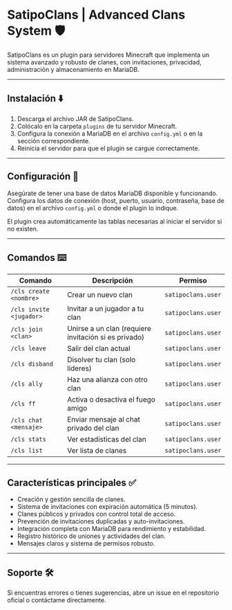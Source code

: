# SatipoClans | Advanced Clans System 🛡️

SatipoClans es un plugin para servidores Minecraft que implementa un sistema avanzado y robusto de clanes, con invitaciones, privacidad, administración y almacenamiento en MariaDB.

---

## Instalación ⬇️

1. Descarga el archivo JAR de SatipoClans.  
2. Colócalo en la carpeta `plugins` de tu servidor Minecraft.  
3. Configura la conexión a MariaDB en el archivo `config.yml` o en la sección correspondiente.  
4. Reinicia el servidor para que el plugin se cargue correctamente.

---

## Configuración 🔧

Asegúrate de tener una base de datos MariaDB disponible y funcionando. Configura los datos de conexión (host, puerto, usuario, contraseña, base de datos) en el archivo `config.yml` o donde el plugin lo indique.

El plugin crea automáticamente las tablas necesarias al iniciar el servidor si no existen.

---

## Comandos ⌨️

| Comando               | Descripción                                  | Permiso                |
|-----------------------|----------------------------------------------|------------------------|
| `/cls create <nombre>`| Crear un nuevo clan                           | `satipoclans.user`     |
| `/cls invite <jugador>`| Invitar a un jugador a tu clan               | `satipoclans.user`     |
| `/cls join <clan>`    | Unirse a un clan (requiere invitación si es privado) | `satipoclans.user`     |
| `/cls leave`          | Salir del clan actual                         | `satipoclans.user`     |
| `/cls disband`        | Disolver tu clan (solo líderes)               | `satipoclans.user`   |
| `/cls ally`          | Haz una alianza con otro clan                     | `satipoclans.user`     |
| `/cls ff`          | Activa o desactiva el fuego amigo                      | `satipoclans.user`     |
| `/cls chat <mensaje>` | Enviar mensaje al chat privado del clan      | `satipoclans.user`     |
| `/cls stats`          | Ver estadísticas del clan                      | `satipoclans.user`     |
| `/cls list`          | Ver lista de clanes                     | `satipoclans.user`     |

---

## Características principales ✅

- Creación y gestión sencilla de clanes.  
- Sistema de invitaciones con expiración automática (5 minutos).  
- Clanes públicos y privados con control total de acceso.  
- Prevención de invitaciones duplicadas y auto-invitaciones.  
- Integración completa con MariaDB para rendimiento y estabilidad.  
- Registro histórico de uniones y actividades del clan.  
- Mensajes claros y sistema de permisos robusto.

---

## Soporte 🛠️

Si encuentras errores o tienes sugerencias, abre un issue en el repositorio oficial o contáctame directamente.

